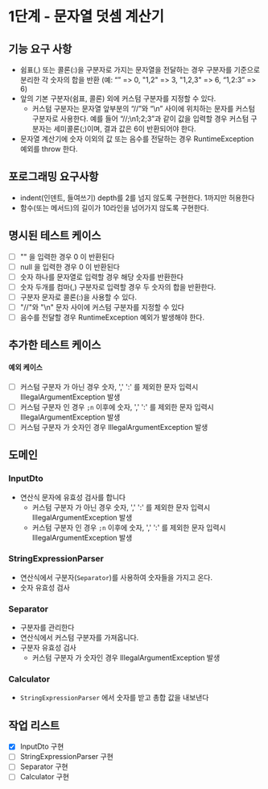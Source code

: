 # 1단계 - 문자열 덧셈 계산기

## 기능 요구 사항
- 쉼표(,) 또는 콜론(:)을 구분자로 가지는 문자열을 전달하는 경우 구분자를 기준으로 분리한 각 숫자의 합을 반환 (예: “” => 0, "1,2" => 3, "1,2,3" => 6, “1,2:3” => 6)
- 앞의 기본 구분자(쉼표, 콜론) 외에 커스텀 구분자를 지정할 수 있다. 
  - 커스텀 구분자는 문자열 앞부분의 “//”와 “\n” 사이에 위치하는 문자를 커스텀 구분자로 사용한다. 
  예를 들어 “//;\n1;2;3”과 같이 값을 입력할 경우 커스텀 구분자는 세미콜론(;)이며, 결과 값은 6이 반환되어야 한다.
- 문자열 계산기에 숫자 이외의 값 또는 음수를 전달하는 경우 RuntimeException 예외를 throw 한다.

## 포로그래밍 요구사항
- indent(인덴트, 들여쓰기) depth를 2를 넘지 않도록 구현한다. 1까지만 허용한다
- 함수(또는 메서드)의 길이가 10라인을 넘어가지 않도록 구현한다.

## 명시된 테스트 케이스
- [ ] "" 을 입력한 경우 0 이 반환된다
- [ ] null 을 입력한 경우 0 이 반환된다
- [ ] 숫자 하나를 문자열로 입력할 경우 해당 숫자를 반환한다
- [ ] 숫자 두개를 컴마(,) 구분자로 입력할 경우 두 숫자의 합을 반환한다.
- [ ] 구분자 문자로 콜론(:)을 사용할 수 있다.
- [ ] "//"와 "\n" 문자 사이에 커스텀 구분자를 지정할 수 있다
- [ ] 음수를 전달할 경우 RuntimeException 예외가 발생해야 한다. 

## 추가한 테스트 케이스

#### 예외 케이스
- [ ] 커스텀 구분자 가 아닌 경우 숫자, ',' ':' 를 제외한 문자 입력시 IllegalArgumentException 발생
- [ ] 커스텀 구분자 인 경우 `;n` 이후에 숫자, ',' ':' 를 제외한 문자 입력시 IllegalArgumentException 발생
- [ ] 커스텀 구분자 가 숫자인 경우 IllegalArgumentException 발생 

## 도메인 

### InputDto   
- 연산식 문자에 유효성 검사를 합니다
  - 커스텀 구분자 가 아닌 경우 숫자, ',' ':' 를 제외한 문자 입력시 IllegalArgumentException 발생
  - 커스텀 구분자 인 경우 `;n` 이후에 숫자, ',' ':' 를 제외한 문자 입력시 IllegalArgumentException 발생

### StringExpressionParser
- 연산식에서 구분자(`Separator`)를 사용하여 숫자들을 가지고 온다.
- 숫자 유효성 검사

### Separator
- 구분자를 관리한다
- 연산식에서 커스텀 구분자를 가져옵니다.
- 구분자 유효성 검사
  - 커스텀 구분자 가 숫자인 경우 IllegalArgumentException 발생

### Calculator
- `StringExpressionParser` 에서 숫자를 받고 총합 값을 내보낸다

## 작업 리스트
- [x] InputDto 구현
- [ ] StringExpressionParser 구현
- [ ] Separator 구현
- [ ] Calculator 구현